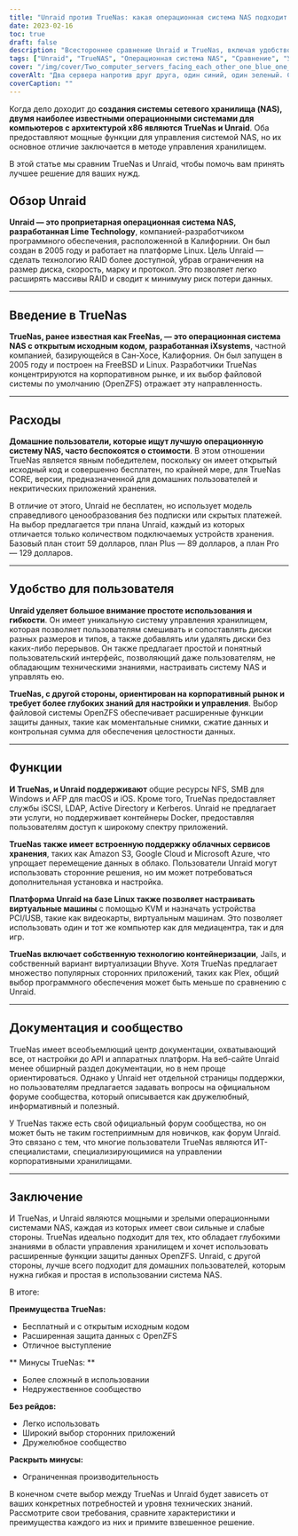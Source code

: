```yaml
---
title: "Unraid против TrueNas: какая операционная система NAS подходит именно вам?"
date: 2023-02-16
toc: true
draft: false
description: "Всестороннее сравнение Unraid и TrueNas, включая удобство использования, функции, документацию и сообщество, чтобы помочь пользователям принять обоснованное решение о том, какая операционная система NAS лучше всего соответствует их потребностям."
tags: ["Unraid", "TrueNAS", "Операционная система NAS", "Сравнение", "Удобство для пользователя", "Функции", "Документация", "Сообщество", "Открытый источник", "Предприятие", "Защита данных", "Производительность", "Гибкость", "Легко использовать", "Сторонние приложения", "Network Attached Storage", "Технология RAID", "Управление хранилищем", "OpenZFS", "Домашние пользователи", "Модель ценообразования", "Облачное хранилище", "Виртуализация", "Центр документации", "форум сообщества", "Расширенная защита данных", "Зрелая ОС NAS", "Техническая экспертиза", "ИТ-специалисты"]
cover: "/img/cover/Two_computer_servers_facing_each_other_one_blue_one_green.png"
coverAlt: "Два сервера напротив друг друга, один синий, один зеленый. С синей стороны стоит человек в каске и спасательном жилете. С зеленой стороны человек сидит на диване."
coverCaption: ""
---
```


Когда дело доходит до **создания системы сетевого хранилища (NAS), двумя наиболее известными операционными системами для компьютеров с архитектурой x86 являются TrueNas и Unraid**. Оба предоставляют мощные функции для управления системой NAS, но их основное отличие заключается в методе управления хранилищем.

В этой статье мы сравним TrueNas и Unraid, чтобы помочь вам принять лучшее решение для ваших нужд.

## Обзор Unraid

**Unraid — это проприетарная операционная система NAS, разработанная Lime Technology**, компанией-разработчиком программного обеспечения, расположенной в Калифорнии. Он был создан в 2005 году и работает на платформе Linux. Цель Unraid — сделать технологию RAID более доступной, убрав ограничения на размер диска, скорость, марку и протокол. Это позволяет легко расширять массивы RAID и сводит к минимуму риск потери данных.

______

## Введение в TrueNas

**TrueNas, ранее известная как FreeNas, — это операционная система NAS с открытым исходным кодом, разработанная iXsystems**, частной компанией, базирующейся в Сан-Хосе, Калифорния. Он был запущен в 2005 году и построен на FreeBSD и Linux. Разработчики TrueNas концентрируются на корпоративном рынке, и их выбор файловой системы по умолчанию (OpenZFS) отражает эту направленность.

______

## Расходы

**Домашние пользователи, которые ищут лучшую операционную систему NAS, часто беспокоятся о стоимости**. В этом отношении TrueNas является явным победителем, поскольку он имеет открытый исходный код и совершенно бесплатен, по крайней мере, для TrueNas CORE, версии, предназначенной для домашних пользователей и некритических приложений хранения.

В отличие от этого, Unraid не бесплатен, но использует модель справедливого ценообразования без подписки или скрытых платежей. На выбор предлагается три плана Unraid, каждый из которых отличается только количеством подключаемых устройств хранения. Базовый план стоит 59 долларов, план Plus — 89 долларов, а план Pro — 129 долларов.

______

## Удобство для пользователя

**Unraid уделяет большое внимание простоте использования и гибкости**. Он имеет уникальную систему управления хранилищем, которая позволяет пользователям смешивать и сопоставлять диски разных размеров и типов, а также добавлять или удалять диски без каких-либо перерывов. Он также предлагает простой и понятный пользовательский интерфейс, позволяющий даже пользователям, не обладающим техническими знаниями, настраивать систему NAS и управлять ею.

**TrueNas, с другой стороны, ориентирован на корпоративный рынок и требует более глубоких знаний для настройки и управления**. Выбор файловой системы OpenZFS обеспечивает расширенные функции защиты данных, такие как моментальные снимки, сжатие данных и контрольная сумма для обеспечения целостности данных.

______

## Функции

**И TrueNas, и Unraid поддерживают** общие ресурсы NFS, SMB для Windows и AFP для macOS и iOS. Кроме того, TrueNas предоставляет службы iSCSI, LDAP, Active Directory и Kerberos. Unraid не предлагает эти услуги, но поддерживает контейнеры Docker, предоставляя пользователям доступ к широкому спектру приложений.

**TrueNas также имеет встроенную поддержку облачных сервисов хранения**, таких как Amazon S3, Google Cloud и Microsoft Azure, что упрощает перемещение данных в облако. Пользователи Unraid могут использовать сторонние решения, но им может потребоваться дополнительная установка и настройка.

**Платформа Unraid на базе Linux также позволяет настраивать виртуальные машины** с помощью KVM и назначать устройства PCI/USB, такие как видеокарты, виртуальным машинам. Это позволяет использовать один и тот же компьютер как для медиацентра, так и для игр.

**TrueNas включает собственную технологию контейнеризации**, Jails, и собственный вариант виртуализации Bhyve. Хотя TrueNas предлагает множество популярных сторонних приложений, таких как Plex, общий выбор программного обеспечения может быть меньше по сравнению с Unraid.

______

## Документация и сообщество

TrueNas имеет всеобъемлющий центр документации, охватывающий все, от настройки до API и аппаратных платформ. На веб-сайте Unraid менее обширный раздел документации, но в нем проще ориентироваться. Однако у Unraid нет отдельной страницы поддержки, но пользователям предлагается задавать вопросы на официальном форуме сообщества, который описывается как дружелюбный, информативный и полезный.

У TrueNas также есть свой официальный форум сообщества, но он может быть не таким гостеприимным для новичков, как форум Unraid. Это связано с тем, что многие пользователи TrueNas являются ИТ-специалистами, специализирующимися на управлении корпоративными хранилищами.

______

## Заключение

И TrueNas, и Unraid являются мощными и зрелыми операционными системами NAS, каждая из которых имеет свои сильные и слабые стороны. TrueNas идеально подходит для тех, кто обладает глубокими знаниями в области управления хранилищем и хочет использовать расширенные функции защиты данных OpenZFS. Unraid, с другой стороны, лучше всего подходит для домашних пользователей, которым нужна гибкая и простая в использовании система NAS.

В итоге:

**Преимущества TrueNas:**
- Бесплатный и с открытым исходным кодом
- Расширенная защита данных с OpenZFS
- Отличное выступление

** Минусы TrueNas: **
- Более сложный в использовании
- Недружественное сообщество

**Без рейдов:**
- Легко использовать
- Широкий выбор сторонних приложений
- Дружелюбное сообщество

**Раскрыть минусы:**
- Ограниченная производительность

В конечном счете выбор между TrueNas и Unraid будет зависеть от ваших конкретных потребностей и уровня технических знаний. Рассмотрите свои требования, сравните характеристики и преимущества каждого из них и примите взвешенное решение.

